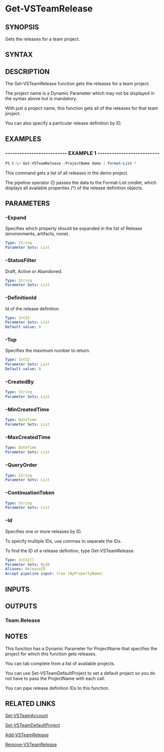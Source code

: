 <!-- #include "./common/header.md" -->

# Get-VSTeamRelease

## SYNOPSIS

Gets the releases for a team project.

## SYNTAX

## DESCRIPTION

The Get-VSTeamRelease function gets the releases for a team project.

The project name is a Dynamic Parameter which may not be displayed in the syntax above but is mandatory.

With just a project name, this function gets all of the releases for that team project.

You can also specify a particular release definition by ID.

## EXAMPLES

### -------------------------- EXAMPLE 1 --------------------------

```PowerShell
PS C:\> Get-VSTeamRelease -ProjectName demo | Format-List *
```

This command gets a list of all releases in the demo project.

The pipeline operator (|) passes the data to the Format-List cmdlet, which displays all available properties (*) of the release definition objects.

## PARAMETERS

<!-- #include "./params/projectName.md" -->

### -Expand

Specifies which property should be expanded in the list of Release (environments, artifacts, none).

```yaml
Type: String
Parameter Sets: List
```

### -StatusFilter

Draft, Active or Abandoned.

```yaml
Type: String
Parameter Sets: List
```

### -DefinitionId

Id of the release definition

```yaml
Type: Int32
Parameter Sets: List
Default value: 0
```

### -Top

Specifies the maximum number to return.

```yaml
Type: Int32
Parameter Sets: List
Default value: 0
```

### -CreatedBy

```yaml
Type: String
Parameter Sets: List
```

### -MinCreatedTime

```yaml
Type: DateTime
Parameter Sets: List
```

### -MaxCreatedTime

```yaml
Type: DateTime
Parameter Sets: List
```

### -QueryOrder

```yaml
Type: String
Parameter Sets: List
```

### -ContinuationToken

```yaml
Type: String
Parameter Sets: List
```

### -Id

Specifies one or more releases by ID.

To specify multiple IDs, use commas to separate the IDs.

To find the ID of a release definition, type Get-VSTeamRelease.

```yaml
Type: Int32[]
Parameter Sets: ByID
Aliases: ReleaseID
Accept pipeline input: true (ByPropertyName)
```

## INPUTS

## OUTPUTS

### Team.Release

## NOTES

This function has a Dynamic Parameter for ProjectName that specifies the project for which this function gets releases.

You can tab complete from a list of available projects.

You can use Set-VSTeamDefaultProject to set a default project so you do not have to pass the ProjectName with each call.

You can pipe release definition IDs to this function.

## RELATED LINKS

[Set-VSTeamAccount](Set-VSTeamAccount.md)

[Set-VSTeamDefaultProject](Set-VSTeamDefaultProject.md)

[Add-VSTeamRelease](Add-VSTeamRelease.md)

[Remove-VSTeamRelease](Remove-VSTeamRelease.md)
